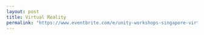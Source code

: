 ```yaml
---
layout: post
title: Virtual Reality
permalink: "https://www.eventbrite.com/e/unity-workshops-singapore-virtual-reality-vr-tickets-57060976918"
---
```

